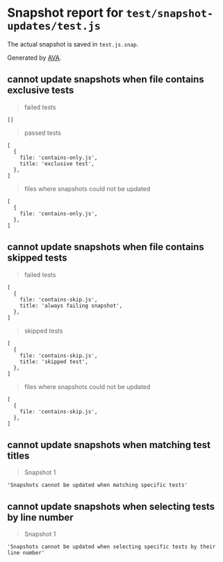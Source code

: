 # Snapshot report for `test/snapshot-updates/test.js`

The actual snapshot is saved in `test.js.snap`.

Generated by [AVA](https://avajs.dev).

## cannot update snapshots when file contains exclusive tests

> failed tests

    []

> passed tests

    [
      {
        file: 'contains-only.js',
        title: 'exclusive test',
      },
    ]

> files where snapshots could not be updated

    [
      {
        file: 'contains-only.js',
      },
    ]

## cannot update snapshots when file contains skipped tests

> failed tests

    [
      {
        file: 'contains-skip.js',
        title: 'always failing snapshot',
      },
    ]

> skipped tests

    [
      {
        file: 'contains-skip.js',
        title: 'skipped test',
      },
    ]

> files where snapshots could not be updated

    [
      {
        file: 'contains-skip.js',
      },
    ]

## cannot update snapshots when matching test titles

> Snapshot 1

    'Snapshots cannot be updated when matching specific tests'

## cannot update snapshots when selecting tests by line number

> Snapshot 1

    'Snapshots cannot be updated when selecting specific tests by their line number'
